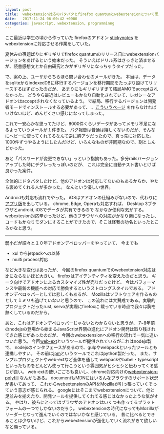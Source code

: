 ```yaml
---
layout: post
title:  webextension対応のバタバタとfirefox quantumとwebextensionについて思っていること
date:   2017-11-24 06:00:42 +0900
categories: javascript, webextension, programminng
---
```


ここ最近は学生の頃から作っていた
firefoxのアドオン [stickynotes](https://addons.mozilla.org/ja/firefox/addon/sticky-notes/)
をwebextensionに対応させる作業をしていた。

 夏休みの宿題ばりにギリギリでfirefox quantumのリリース日にwebextensionバージョンをあげるという始末だった。
 そういえばドリル系はさっさと済ませるが、読書感想文とか自由研究とかがギリギリになっちゃうタイプだった。


 で、案の上、ユーザからちらほら問い合わせのメールがきた。
 本当は、データをsqliteからindexedDBに移行するバージョンを移行期間をたっぷり設けてリリースするはずだったのだが、
 あまりにもギリギリすぎて結局AMOでacceptされなかった。
 どうやら最近はレビューもかなり自動化されていて、レガシーなアドオンはacceptされなくなっているよう。
 で結局、移行するバージョンは開発者モードでインストールする必要があって、
 、[こういうページ](https://github.com/kumabook/stickynotes/wiki/%E6%97%A7%E3%82%A2%E3%83%89%E3%82%AA%E3%83%B3%E3%81%8B%E3%82%89webextension%E3%81%B8%E3%81%AE%E7%A7%BB%E8%A1%8C) を作らなければいけないほど、めんどくさい感じになってしまった。


 これで一安心かな思ってたけど、8000件くらいデータがあってメモリ不足になるよっていうメールが１件きた。
 バグ報告は普通は嬉しくないのだが、そんなにヘビーに使ってくれてるなんて逆に胸アツだったので、真っ先に対応した。
 1000件ずつやるようにしたんだけど、いろんなものが非同期なので、割としんどかった。

 あと「パスワードが変更できない」っという指摘もあった。多分railsバージョンアップした時にデグレったっぽいのだが、
 これは完全に自動テスト書いとけば良かった案件。


 全体的にドタバタしたけど、他のアドオンは対応してないのもあるからか、やたら褒めてくれる人が多かった。
 なんという優しい世界。


 Androidも対応も流れでやった。
 iOSはアドオンの仕組みがないので、代わりに[アプリ版](https://itunes.apple.com/us/app/sticky-notes-put-a-sticky-on-your-web/id992415126?l=es&mt=8)を出している。
 chrome, Edge, Operaも対応すれば、
 Desktop 3ブラウザとandroid, iOSでデータが共有できるので なかなか便利な気がする。
 webextesion対応辛かったけど、他のブラウザへの対応がかなり楽になったし、
 コードもかなりモダンにすることができたので、そこは怪我の功名といったところかなと思う。


 -----------------------------------------------------



 弱小だが細々と１０年アドオンデベロッパーをやっていて、
 今までも

 - xul からjetpackへの以降
 - multi process対応

など大きな変化はあったが、
今回のfirefox quantumでのwebextension対応は比にならないほど大きい。
firefoxはアイデンティティを変えたのだと思う。
ギーク向けでアドオンによるカスタマイズ性が売りだったけど、
今はパフォーマンスや最新の機能への対応で勝負するというストロングスタイルである。
 アドオンデベロッパーとしては悲しくもあるが、
 Mozillaはソフトウェアを作るものとして１ミリも逃げていないと思うので、
 この流れには大賛成である。実験的プロジェクトだったrust, servoが実際にfirefoxに
 載っている時点で我々は胸を熱くしているのだから。



あと、これはアドオンデベロッパーじゃないとわからないと思うが、
7~8年前のnodejsの登場から始まるJavaScript界隈の進化にアドオン開発は取り残されてきた感じがあったのだが、
今回のwebextensionへの移行の流れで一気に追いついた思う。
今回[web-ext](https://github.com/mozilla/web-ext)というツールが提供されているがこれはnodejs製で、
nodejsのインタフェースがあるので、gulpやwebpackといったツールとも連携しやすい。
その前は[jpm](https://github.com/mozilla-jetpack/jpm)というツールでこれはpython製だった。
また、サンプルプロジェクトやweb-extなど全体を通して
webpackやbabel・typescriptといったものをどんどん使って行こうという雰囲気がヒシヒシと伝わってくる感じが良い。
web-extの使いごごちも良いし、chrome対応向けの[webextension-polyfill](https://github.com/mozilla/webextension-polyfill) なんかもある。
documentもMDNにはいろんなブラウザのサポート状況が書いてあって、
これからwebextensionのAPIをMozillaが引っ張っていくぞっていう意志が感じられる。
googleにはそこまでwebextensionについて、他と足並みを揃えたり、開発ツールを提供してくれてる感じはなかったような気がする。
やはり、彼らにとってはブラウザのアドオンはいくつも作ってるプラットフォームの一つでしかないのだろう。
webextensionの時代になってもMozillaがリーダーとなって進んでいくのではないかなと感じている。
昔に比べるとできることは少ないけど、これからwebextensionが進化していく流れがきて欲しいなと願っている。
